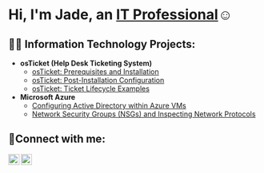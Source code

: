 <h1>Hi, I'm Jade, an <a href="https://www.linkedin.com/in/jadevargas/">IT Professional</a>☺</h1>

<h2>👨‍💻 Information Technology Projects:</h2>

- <b>osTicket (Help Desk Ticketing System)</b>
  - [osTicket: Prerequisites and Installation](https://github.com/jadevargas92/osticket-prereqs)
  - [osTicket: Post-Installation Configuration](https://github.com/jadevargas92/osticket-post-install-config/)
  - [osTicket: Ticket Lifecycle Examples](https://github.com/jadevargas92/osticket-lifecycle-examples)
- <b>Microsoft Azure</b>
  - [Configuring Active Directory within Azure VMs]()
  - [Network Security Groups (NSGs) and Inspecting Network Protocols]()

<h2>🤳Connect with me:</h2>

[<img align="left" alt="Josh | Twitter" width="22px" src="https://cdn.jsdelivr.net/npm/simple-icons@v3/icons/twitter.svg" />][twitter]
[<img align="left" alt="Josh | LinkedIn" width="22px" src="https://cdn.jsdelivr.net/npm/simple-icons@v3/icons/linkedin.svg" />][linkedin]

[twitter]: https://twitter.com/thejadevargas
[linkedin]: https://www.linkedin.com/in/jadevargas/
